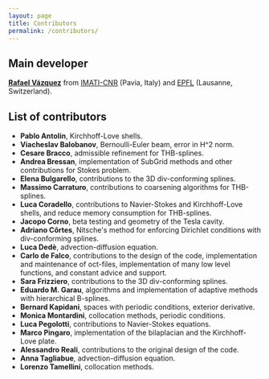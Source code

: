 ```yaml
---
layout: page
title: Contributors
permalink: /contributors/
---
```


## Main developer
[**Rafael Vázquez**](http://www.imati.cnr.it/index.php/rafael-vazquez) from [IMATI-CNR](http://www.imati.cnr.it/) (Pavia, Italy) and [EPFL](http://mns.epfl.ch) (Lausanne, Switzerland).

## List of contributors

* **Pablo Antolin**, Kirchhoff-Love shells.
* **Viacheslav Balobanov**, Bernoulli-Euler beam, error in H^2 norm.
* **Cesare Bracco**, admissible refinement for THB-splines.
* **Andrea Bressan**, implementation of SubGrid methods and other contributions for Stokes problem.
* **Elena Bulgarello**, contributions to the 3D div-conforming splines.
* **Massimo Carraturo**, contributions to coarsening algorithms for THB-splines.
* **Luca Coradello**, contributions to Navier-Stokes and Kirchhoff-Love shells, and reduce memory consumption for THB-splines.
* **Jacopo Corno**, beta testing and geometry of the Tesla cavity.
* **Adriano Côrtes**, Nitsche's method for enforcing Dirichlet conditions with div-conforming splines.
* **Luca Dedè**, advection-diffusion equation.
* **Carlo de Falco**, contributions to the design of the code, implementation and maintenance of oct-files, implementation of many low level functions, and constant advice and support.
* **Sara Frizziero**, contributions to the 3D div-conforming splines.
* **Eduardo M. Garau**, algorithms and implementation of adaptive methods with hierarchical B-splines.
* **Bernard Kapidani**, spaces with periodic conditions, exterior derivative.
* **Monica Montardini**, collocation methods, periodic conditions.
* **Luca Pegolotti**, contributions to Navier-Stokes equations.
* **Marco Pingaro**, implementation of the bilaplacian and the Kirchhoff-Love plate.
* **Alessandro Reali**, contributions to the original design of the code.
* **Anna Tagliabue**, advection-diffusion equation.
* **Lorenzo Tamellini**, collocation methods.
